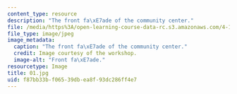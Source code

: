 ```yaml
---
content_type: resource
description: "The front fa\xE7ade of the community center."
file: /media/https%3A/open-learning-course-data-rc.s3.amazonaws.com/4-170-ecuador-workshop-fall-2006/f87bb33bf06539dbea8f93dc286ff4e7_01.jpg
file_type: image/jpeg
image_metadata:
  caption: "The front fa\xE7ade of the community center."
  credit: Image courtesy of the workshop.
  image-alt: "Front fa\xE7ade."
resourcetype: Image
title: 01.jpg
uid: f87bb33b-f065-39db-ea8f-93dc286ff4e7
---
```

